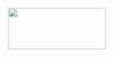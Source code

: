 <p align="center" width="235">
   <img align="center" src="https://media.giphy.com/media/v1.Y2lkPTc5MGI3NjExeGtqZ3htbTFuZ3R2czM1ZWZjZWFjcnQ5dTB4cnAwaGJhYWV4eDc4cCZlcD12MV9pbnRlcm5hbF9naWZfYnlfaWQmY3Q9cw/D482ejgRXuXchxIQTB/giphy.gif" width="200" height="85" style="vertical-align: middle" />
</p>
